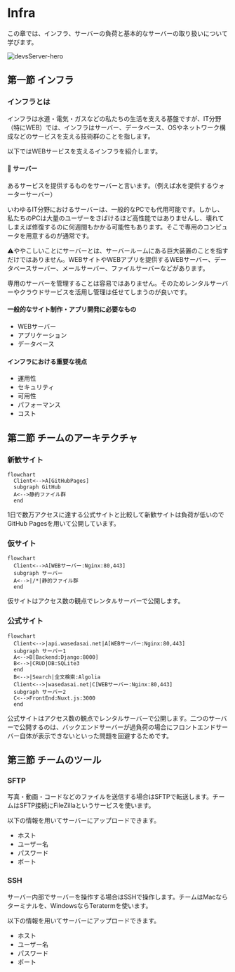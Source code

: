 # Infra
この章では、インフラ、サーバーの負荷と基本的なサーバーの取り扱いについて学びます。

![devsServer-hero](https://user-images.githubusercontent.com/65198192/143469543-83c96ba4-103f-44d5-bbda-ca5a64b8a948.png)

## 第一節 インフラ
### インフラとは
インフラは水道・電気・ガスなどの私たちの生活を支える基盤ですが、IT分野（特にWEB）では、インフラはサーバー、データベース、OSやネットワーク構成などのサービスを支える技術群のことを指します。

以下ではWEBサービスを支えるインフラを紹介します。

#### :dizzy: サーバー
あるサービスを提供するものをサーバーと言います。（例えば水を提供するウォーターサーバー）

いわゆるIT分野におけるサーバーは、一般的なPCでも代用可能です。しかし、私たちのPCは大量のユーザーをさばけるほど高性能ではありませんし、壊れてしまえば修復するのに何週間もかかる可能性もあります。そこで専用のコンピュータを用意するのが通常です。

:warning:ややこしいことにサーバーとは、サーバールームにある巨大装置のことを指すだけではありません。WEBサイトやWEBアプリを提供するWEBサーバー、データベースサーバー、メールサーバー、ファイルサーバーなどがあります。

専用のサーバーを管理することは容易ではありません。そのためレンタルサーバーやクラウドサービスを活用し管理は任せてしまうのが良いです。

#### 一般的なサイト制作・アプリ開発に必要なもの
- WEBサーバー
- アプリケーション
- データベース

#### インフラにおける重要な視点
- 運用性
- セキュリティ
- 可用性
- パフォーマンス
- コスト

## 第二節 チームのアーキテクチャ
### 新歓サイト
```mermaid
flowchart 
  Client<-->A[GitHubPages]
  subgraph GitHub
  A<-->静的ファイル群
  end
```
1日で数万アクセスに達する公式サイトと比較して新歓サイトは負荷が低いのでGitHub Pagesを用いて公開しています。

### 仮サイト
```mermaid
flowchart 
  Client<-->A[WEBサーバー:Nginx:80,443]
  subgraph サーバー
  A<-->|/*|静的ファイル群
  end
```
仮サイトはアクセス数の観点でレンタルサーバーで公開します。

### 公式サイト
```mermaid
flowchart 
  Client<-->|api.wasedasai.net|A[WEBサーバー:Nginx:80,443]
  subgraph サーバー1
  A<-->B[Backend:Django:8000]
  B<-->|CRUD|DB:SQLite3
  end
  B<-->|Search|全文検索:Algolia
  Client<-->|wasedasai.net|C[WEBサーバー:Nginx:80,443]
  subgraph サーバー2
  C<-->FrontEnd:Nuxt.js:3000
  end
```
公式サイトはアクセス数の観点でレンタルサーバーで公開します。二つのサーバーで公開するのは、バックエンドサーバーが過負荷の場合にフロントエンドサーバー自体が表示できないといった問題を回避するためです。

## 第三節 チームのツール
### SFTP
写真・動画・コードなどのファイルを送信する場合はSFTPで転送します。チームはSFTP接続にFileZillaというサービスを使います。

以下の情報を用いてサーバーにアップロードできます。
- ホスト
- ユーザー名
- パスワード
- ポート

### SSH
サーバー内部でサーバーを操作する場合はSSHで操作します。チームはMacならターミナルを、WindowsならTeratermを使います。

以下の情報を用いてサーバーにアップロードできます。
- ホスト
- ユーザー名
- パスワード
- ポート
